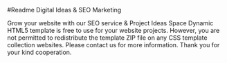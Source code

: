 #Readme
Digital Ideas & SEO Marketing


Grow your website with our SEO service & Project Ideas
Space Dynamic HTML5 template is free to use for your website projects. However, you are not permitted to redistribute the template ZIP file on any CSS template collection websites. Please contact us for more information. Thank you for your kind cooperation.

